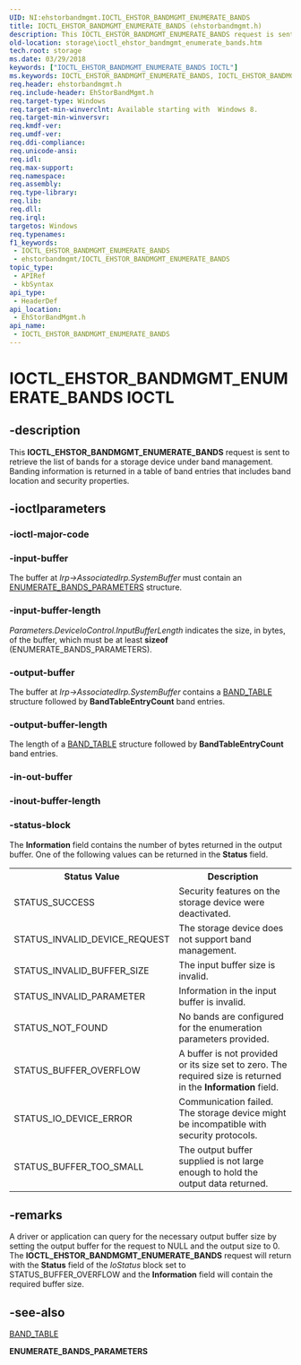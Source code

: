 ```yaml
---
UID: NI:ehstorbandmgmt.IOCTL_EHSTOR_BANDMGMT_ENUMERATE_BANDS
title: IOCTL_EHSTOR_BANDMGMT_ENUMERATE_BANDS (ehstorbandmgmt.h)
description: This IOCTL_EHSTOR_BANDMGMT_ENUMERATE_BANDS request is sent to retrieve the list of bands for a storage device under band management. Banding information is returned in a table of band entries that includes band location and security properties.
old-location: storage\ioctl_ehstor_bandmgmt_enumerate_bands.htm
tech.root: storage
ms.date: 03/29/2018
keywords: ["IOCTL_EHSTOR_BANDMGMT_ENUMERATE_BANDS IOCTL"]
ms.keywords: IOCTL_EHSTOR_BANDMGMT_ENUMERATE_BANDS, IOCTL_EHSTOR_BANDMGMT_ENUMERATE_BANDS control, IOCTL_EHSTOR_BANDMGMT_ENUMERATE_BANDS control code [Storage Devices], ehstorbandmgmt/IOCTL_EHSTOR_BANDMGMT_ENUMERATE_BANDS, storage.ioctl_ehstor_bandmgmt_enumerate_bands
req.header: ehstorbandmgmt.h
req.include-header: EhStorBandMgmt.h
req.target-type: Windows
req.target-min-winverclnt: Available starting with  Windows 8.
req.target-min-winversvr: 
req.kmdf-ver: 
req.umdf-ver: 
req.ddi-compliance: 
req.unicode-ansi: 
req.idl: 
req.max-support: 
req.namespace: 
req.assembly: 
req.type-library: 
req.lib: 
req.dll: 
req.irql: 
targetos: Windows
req.typenames: 
f1_keywords:
 - IOCTL_EHSTOR_BANDMGMT_ENUMERATE_BANDS
 - ehstorbandmgmt/IOCTL_EHSTOR_BANDMGMT_ENUMERATE_BANDS
topic_type:
 - APIRef
 - kbSyntax
api_type:
 - HeaderDef
api_location:
 - EhStorBandMgmt.h
api_name:
 - IOCTL_EHSTOR_BANDMGMT_ENUMERATE_BANDS
---
```


# IOCTL_EHSTOR_BANDMGMT_ENUMERATE_BANDS IOCTL


## -description

This <b>IOCTL_EHSTOR_BANDMGMT_ENUMERATE_BANDS</b> request is sent to retrieve the list of bands for a storage device under band management. Banding information is returned in a table of band entries that includes band location and security properties.

## -ioctlparameters

### -ioctl-major-code

### -input-buffer

The buffer at <i>Irp->AssociatedIrp.SystemBuffer</i> must contain an <a href="/windows-hardware/drivers/ddi/ehstorbandmgmt/ns-ehstorbandmgmt-_enumerate_bands_parameters">ENUMERATE_BANDS_PARAMETERS</a> structure.

### -input-buffer-length

<i>Parameters.DeviceIoControl.InputBufferLength</i> indicates the size, in bytes, of the buffer, which must be at least <b>sizeof</b> (ENUMERATE_BANDS_PARAMETERS).

### -output-buffer

The buffer at <i>Irp->AssociatedIrp.SystemBuffer</i> contains a <a href="/windows-hardware/drivers/ddi/ehstorbandmgmt/ns-ehstorbandmgmt-_band_table">BAND_TABLE</a> structure followed by <b>BandTableEntryCount</b> band entries.

### -output-buffer-length

The length of a <a href="/windows-hardware/drivers/ddi/ehstorbandmgmt/ns-ehstorbandmgmt-_band_table">BAND_TABLE</a> structure followed by <b>BandTableEntryCount</b> band entries.

### -in-out-buffer

### -inout-buffer-length

### -status-block

The <b>Information</b> field contains the number of bytes returned in the output buffer. One of the following values can be returned in the <b>Status</b> field. 

<table>
<tr>
<th>Status Value</th>
<th>Description</th>
</tr>
<tr>
<td>STATUS_SUCCESS</td>
<td>Security features on the storage device were deactivated.</td>
</tr>
<tr>
<td>STATUS_INVALID_DEVICE_REQUEST</td>
<td>The storage device does not support band management.</td>
</tr>
<tr>
<td>STATUS_INVALID_BUFFER_SIZE</td>
<td>The input buffer size is invalid.</td>
</tr>
<tr>
<td>STATUS_INVALID_PARAMETER</td>
<td>Information in the input buffer is invalid.</td>
</tr>
<tr>
<td>STATUS_NOT_FOUND</td>
<td>No bands are configured for the enumeration parameters provided.</td>
</tr>
<tr>
<td>STATUS_BUFFER_OVERFLOW</td>
<td>A buffer is not provided or its size set to zero. The required size is returned in the <b>Information</b> field.</td>
</tr>
<tr>
<td>STATUS_IO_DEVICE_ERROR</td>
<td>Communication failed. The storage device might be incompatible with security protocols. </td>
</tr>
<tr>
<td>STATUS_BUFFER_TOO_SMALL</td>
<td>The output buffer supplied is not large enough to hold the output data returned.</td>
</tr>
</table>

## -remarks

A driver or application can query for the necessary output buffer size by setting the output buffer for the request to NULL and the output size to 0. The <b>IOCTL_EHSTOR_BANDMGMT_ENUMERATE_BANDS</b> request will return with the <b>Status</b> field of the <i>IoStatus</i> block set to STATUS_BUFFER_OVERFLOW and the <b>Information</b> field will contain the required buffer size.

## -see-also

<a href="/windows-hardware/drivers/ddi/ehstorbandmgmt/ns-ehstorbandmgmt-_band_table">BAND_TABLE</a>



<b>ENUMERATE_BANDS_PARAMETERS</b>
